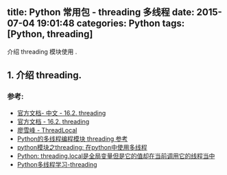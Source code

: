 title: Python 常用包 - threading 多线程
date: 2015-07-04 19:01:48
categories: Python
tags: [Python, threading]
---

介绍 threading 模块使用 .

<!-- more -->

## 1. 介绍 threading.
### 参考:
 
- [官方文档- 中文 - 16.2. threading](http://python.usyiyi.cn/python_278/library/threading.html)
- [官方文档 - 16.2. threading](https://docs.python.org/2/library/threading.html)
- [廖雪峰 - ThreadLocal](http://www.liaoxuefeng.com/wiki/001374738125095c955c1e6d8bb493182103fac9270762a000/001386832845200f6513494f0c64bd882f25818a0281e80000)
- [Python的多线程编程模块 threading 参考](http://my.oschina.net/lionets/blog/194577)
- [python模块之threading: 在python中使用多线程](http://www.cnblogs.com/sislcb/archive/2008/11/25/1340589.html)
- [Python: threading.local是全局变量但是它的值却在当前调用它的线程当中](http://www.cnblogs.com/fengmk2/archive/2008/06/04/1213958.html)
- [Python多线程学习-threading](http://isilic.iteye.com/blog/1756976)
